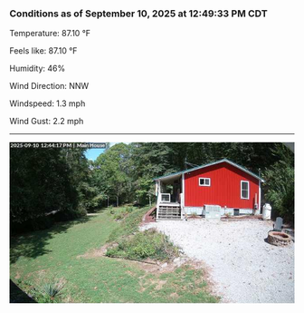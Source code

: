 ### Conditions as of September 10, 2025 at 12:49:33 PM CDT 

Temperature: 87.10 &deg;F

Feels like: 87.10 &deg;F

Humidity: 46%

Wind Direction: NNW

Windspeed: 1.3 mph

Wind Gust: 2.2 mph

---

<img src="./images/latest.jpeg"/>


